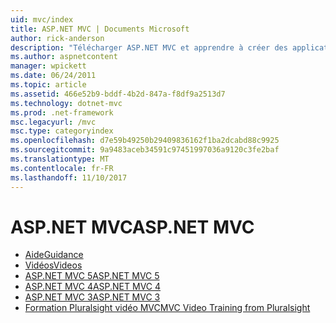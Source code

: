 ```yaml
---
uid: mvc/index
title: ASP.NET MVC | Documents Microsoft
author: rick-anderson
description: "Télécharger ASP.NET MVC et apprendre à créer des applications web à l’aide du modèle de contrôleur de vue."
ms.author: aspnetcontent
manager: wpickett
ms.date: 06/24/2011
ms.topic: article
ms.assetid: 466e52b9-bddf-4b2d-847a-f8df9a2513d7
ms.technology: dotnet-mvc
ms.prod: .net-framework
msc.legacyurl: /mvc
msc.type: categoryindex
ms.openlocfilehash: d7e59b49250b29409836162f1ba2dcabd88c9925
ms.sourcegitcommit: 9a9483aceb34591c97451997036a9120c3fe2baf
ms.translationtype: MT
ms.contentlocale: fr-FR
ms.lasthandoff: 11/10/2017
---
```

<a name="aspnet-mvc"></a><span data-ttu-id="c74b1-103">ASP.NET MVC</span><span class="sxs-lookup"><span data-stu-id="c74b1-103">ASP.NET MVC</span></span>
====================
- [<span data-ttu-id="c74b1-104">Aide</span><span class="sxs-lookup"><span data-stu-id="c74b1-104">Guidance</span></span>](overview/index.md)
- [<span data-ttu-id="c74b1-105">Vidéos</span><span class="sxs-lookup"><span data-stu-id="c74b1-105">Videos</span></span>](videos/index.md)
- [<span data-ttu-id="c74b1-106">ASP.NET MVC 5</span><span class="sxs-lookup"><span data-stu-id="c74b1-106">ASP.NET MVC 5</span></span>](mvc5.md)
- [<span data-ttu-id="c74b1-107">ASP.NET MVC 4</span><span class="sxs-lookup"><span data-stu-id="c74b1-107">ASP.NET MVC 4</span></span>](mvc4.md)
- [<span data-ttu-id="c74b1-108">ASP.NET MVC 3</span><span class="sxs-lookup"><span data-stu-id="c74b1-108">ASP.NET MVC 3</span></span>](mvc3.md)
- [<span data-ttu-id="c74b1-109">Formation Pluralsight vidéo MVC</span><span class="sxs-lookup"><span data-stu-id="c74b1-109">MVC Video Training from Pluralsight</span></span>](pluralsight.md)
